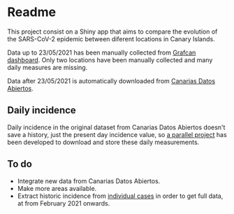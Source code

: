 # Readme
This project consist on a Shiny app that aims to compare the evolution of the SARS-CoV-2 epidemic between diferent locations in Canary Islands.

Data up to 23/05/2021 has been manually collected from [Grafcan dashboard](https://grafcan1.maps.arcgis.com/apps/opsdashboard/index.html#/156eddd4d6fa4ff1987468d1fd70efb6). Only two locations have been manually collected and many daily measures are missing.

Data after 23/05/2021 is automatically downloaded from [Canarias Datos Abiertos](https://datos.canarias.es/catalogos/general/dataset/datos-epidemiologicos-covid-19).

## Daily incidence
Daily incidence in the original dataset from Canarias Datos Abiertos doesn't save a history, just the present day incidence value, so [a parallel project](https://github.com/jueves/covid_canarias_data) has been developed to download and store these daily measurements.

## To do
* Integrate new data from Canarias Datos Abiertos.
* Make more areas available.
* Extract historic incidence from [individual cases](https://datos.canarias.es/catalogos/general/dataset/datos-epidemiologicos-covid-19/resource/3b5b2d84-fe9d-42eb-91eb-54f0cb3cb4cc) in order to get full data, at from February 2021 onwards.
